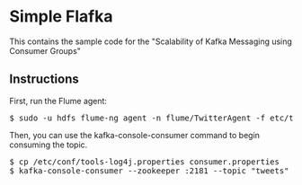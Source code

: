 # Simple Flafka

This contains the sample code for the "Scalability of Kafka Messaging using Consumer Groups"

## Instructions

First, run the Flume agent:

<pre>
$ sudo -u hdfs flume-ng agent -n flume/TwitterAgent -f etc/twitter.conf --conf etc/flume-ng/conf/
</pre>

Then, you can use the kafka-console-consumer command to begin consuming the topic.

<pre>
$ cp /etc/conf/tools-log4j.properties consumer.properties
$ kafka-console-consumer --zookeeper <zkhost>:2181 --topic "tweets" --consumer.config consumer.properties
</pre>
